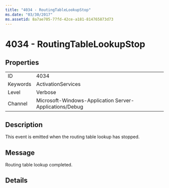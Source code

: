 ```yaml
---
title: "4034 - RoutingTableLookupStop"
ms.date: "03/30/2017"
ms.assetid: 8a7ae705-77fd-42ce-a181-814765873d73
---
```

# 4034 - RoutingTableLookupStop
## Properties  


|||  
|-|-|  
|ID|4034|  
|Keywords|ActivationServices|  
|Level|Verbose|  
|Channel|Microsoft-Windows-Application Server-Applications/Debug|  

## Description  
 This event is emitted when the routing table lookup has stopped.  

## Message  
 Routing table lookup completed.  

## Details
